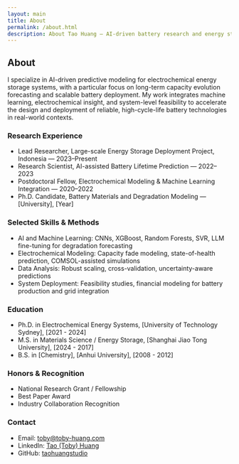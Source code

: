 ```yaml
---
layout: main
title: About
permalink: /about.html
description: About Tao Huang — AI-driven battery research and energy storage.
---
```


## About

I specialize in AI-driven predictive modeling for electrochemical energy storage systems, with a particular focus on long-term capacity evolution forecasting and scalable battery deployment. My work integrates machine learning, electrochemical insight, and system-level feasibility to accelerate the design and deployment of reliable, high-cycle-life battery technologies in real-world contexts.

### Research Experience

- Lead Researcher, Large-scale Energy Storage Deployment Project, Indonesia — 2023–Present  
- Research Scientist, AI-assisted Battery Lifetime Prediction — 2022–2023  
- Postdoctoral Fellow, Electrochemical Modeling & Machine Learning Integration — 2020–2022  
- Ph.D. Candidate, Battery Materials and Degradation Modeling — [University], [Year]  

### Selected Skills & Methods

- AI and Machine Learning: CNNs, XGBoost, Random Forests, SVR, LLM fine-tuning for degradation forecasting  
- Electrochemical Modeling: Capacity fade modeling, state-of-health prediction, COMSOL-assisted simulations  
- Data Analysis: Robust scaling, cross-validation, uncertainty-aware predictions  
- System Deployment: Feasibility studies, financial modeling for battery production and grid integration  

### Education

- Ph.D. in Electrochemical Energy Systems, [University of Technology Sydney], [2021 - 2024]  
- M.S. in Materials Science / Energy Storage, [Shanghai Jiao Tong University], [2024 - 2017]  
- B.S. in [Chemistry], [Anhui University], [2008 - 2012]  

### Honors & Recognition

- National Research Grant / Fellowship  
- Best Paper Award  
- Industry Collaboration Recognition  

### Contact

- Email: [toby@toby-huang.com](mailto:toby@toby-huang.com)  
- LinkedIn: [Tao (Toby) Huang](www.linkedin.com/in/toby-huang-083b441a4)  
- GitHub: [taohuangstudio](https://github.com/taohuangstudio)
